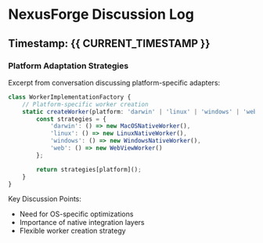# NexusForge Discussion Log

## Timestamp: {{ CURRENT_TIMESTAMP }}

### Platform Adaptation Strategies

Excerpt from conversation discussing platform-specific adapters:

```typescript
class WorkerImplementationFactory {
    // Platform-specific worker creation
    static createWorker(platform: 'darwin' | 'linux' | 'windows' | 'web'): UniversalWorker {
        const strategies = {
            'darwin': () => new MacOSNativeWorker(),
            'linux': () => new LinuxNativeWorker(),
            'windows': () => new WindowsNativeWorker(),
            'web': () => new WebViewWorker()
        };

        return strategies[platform]();
    }
}
```

Key Discussion Points:
- Need for OS-specific optimizations
- Importance of native integration layers
- Flexible worker creation strategy
